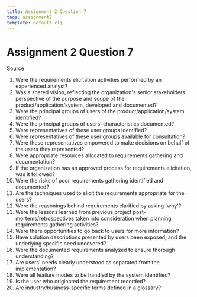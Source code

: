 ```yaml
---
title: Assignment 2 Question 7
tags: assignment2
template: default.clj
---
```


# Assignment 2 Question 7

[Source](http://ecee.colorado.edu/~swengctf/standalone/handouts/RequirementsElicitationChecklist.pdf)

1. Were the requirements elicitation activities performed by an experienced
analyst?
2. Was a shared vision, reflecting the organization's senior stakeholders
perspective of the purpose and scope of the product/application/system,
developed and documented?
3. Were the principal groups of users of the product/application/system
identified?
4. Were the principal groups of users' characteristics documented?
5. Were representatives of these user groups identified?
6. Were representatives of these user groups available for consultation?
7. Were these representatives empowered to make decisions on behalf of
the users they represented?
8. Were appropriate resources allocated to requirements gathering and documentation?
9. If the organization has an approved process for requirements elicitation,
was it followed?
10. Were the risks of poor requirements gathering identified and documented?
11. Are the techniques used to elicit the requirements appropriate for the users?
12. Were the reasonings behind requirements clarified by asking 'why'?
13. Were the lessons learned from previous project post-mortems/retrospectives
taken into consideration when planning requirements gathering activities?
14. Were there opportunities to go back to users for more information?
15. Have solution descriptions presented by users been exposed, and the underlying
specific need uncovered?
16. Were the documented requirements analyzed to ensure thorough understanding?
17. Are users' needs clearly understood as separated from the implementation?
18. Were all feailure modes to be handled by the system identified?
19. Is the user who originated the requirement recorded?
20. Are industry/business-specific terms defined in a glossary?
